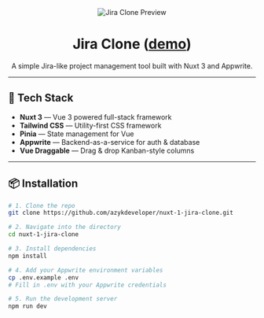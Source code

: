 <div align="center">
  <img src="https://i.postimg.cc/137mPj3D/image.png" alt="Jira Clone Preview" />
  <h1>Jira Clone (<a href="https://nuxt-1-jira-clone.netlify.app">demo</a>) </h1>
  <p>A simple Jira-like project management tool built with Nuxt 3 and Appwrite.</p>
</div>

---

## 🚀 Tech Stack

- **Nuxt 3** — Vue 3 powered full-stack framework  
- **Tailwind CSS** — Utility-first CSS framework  
- **Pinia** — State management for Vue  
- **Appwrite** — Backend-as-a-service for auth & database  
- **Vue Draggable** — Drag & drop Kanban-style columns

---

## 📦 Installation

```bash
# 1. Clone the repo
git clone https://github.com/azykdeveloper/nuxt-1-jira-clone.git

# 2. Navigate into the directory
cd nuxt-1-jira-clone

# 3. Install dependencies
npm install

# 4. Add your Appwrite environment variables
cp .env.example .env
# Fill in .env with your Appwrite credentials

# 5. Run the development server
npm run dev
